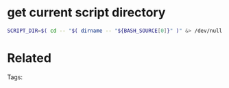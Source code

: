 # get current script directory
```bash
SCRIPT_DIR=$( cd -- "$( dirname -- "${BASH_SOURCE[0]}" )" &> /dev/null && pwd )
```

# Related


Tags:

    
